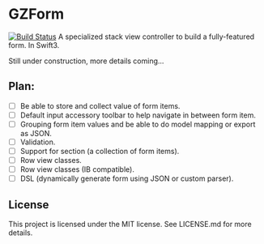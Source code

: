 # GZForm
[![Build Status](https://travis-ci.org/GenoZhou/GZForm.svg?branch=master)](https://travis-ci.org/GenoZhou/GZForm)
A specialized stack view controller to build a fully-featured form. In Swift3.

Still under construction, more details coming...

## Plan:

- [ ] Be able to store and collect value of form items.
- [ ] Default input accessory toolbar to help navigate in between form item.
- [ ] Grouping form item values and be able to do model mapping or export as JSON.
- [ ] Validation.
- [ ] Support for section (a collection of form items).
- [ ] Row view classes.
- [ ] Row view classes (IB compatible).
- [ ] DSL (dynamically generate form using JSON or custom parser).

## License

This project is licensed under the MIT license. See LICENSE.md for more details.
